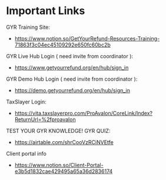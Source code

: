 # Important Links

GYR Training Site:
- https://www.notion.so/GetYourRefund-Resources-Training-71863f3c04ec45109292e650fc60bc2b

GYR Live Hub Login ( need invite from coordinator ):
- https://www.getyourrefund.org/en/hub/sign_in

GYR Demo Hub Login ( need invite from coordinator ):
- https://demo.getyourrefund.org/en/hub/sign_in

TaxSlayer Login:
- https://vita.taxslayerpro.com/ProAvalon/CoreLink/Index?ReturnUrl=%2fproavalon

TEST YOUR GYR KNOWLEDGE!
GYR QUIZ:
- https://airtable.com/shrCooVzRCiNVEtfe

Client portal info
- https://www.notion.so/Client-Portal-e3b5d1832cae429495a65a36d2836174

